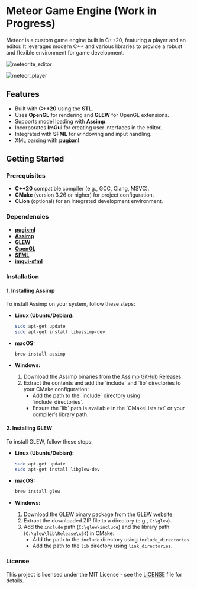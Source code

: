 
# Meteor Game Engine (Work in Progress)

Meteor is a custom game engine built in C++20, featuring a player and an editor. It leverages modern C++ and various libraries to provide a robust and flexible environment for game development.

![meteorite_editor](https://i.ibb.co/7gw1xLP/Screenshot-2024-10-06-134159.png)

![meteor_player](https://i.ibb.co/JnkVbsq/Screenshot-2024-10-06-133554.png)

## Features

- Built with **C++20** using the **STL**.
- Uses **OpenGL** for rendering and **GLEW** for OpenGL extensions.
- Supports model loading with **Assimp**.
- Incorporates **ImGui** for creating user interfaces in the editor.
- Integrated with **SFML** for windowing and input handling.
- XML parsing with **pugixml**.

## Getting Started

### Prerequisites

- **C++20** compatible compiler (e.g., GCC, Clang, MSVC).
- **CMake** (version 3.26 or higher) for project configuration.
- **CLion** (optional) for an integrated development environment.

### Dependencies

- [**pugixml**](https://pugixml.org/)
- [**Assimp**](https://github.com/assimp/assimp)
- [**GLEW**](http://glew.sourceforge.net/)
- [**OpenGL**](https://www.opengl.org/)
- [**SFML**](https://www.sfml-dev.org/)
- [**imgui-sfml**](https://github.com/SFML/imgui-sfml)

### Installation

#### 1. Installing Assimp

To install Assimp on your system, follow these steps:

- **Linux (Ubuntu/Debian):**
  ```bash
  sudo apt-get update
  sudo apt-get install libassimp-dev
  ```

- **macOS:**
  ```bash
  brew install assimp
  ```

- **Windows:**
  1. Download the Assimp binaries from the [Assimp GitHub Releases](https://github.com/assimp/assimp/releases).
  2. Extract the contents and add the \`include\` and \`lib\` directories to your CMake configuration:
     - Add the path to the \`include\` directory using \`include_directories\`.
     - Ensure the \`lib\` path is available in the \`CMakeLists.txt\` or your compiler’s library path.

#### 2. Installing GLEW

To install GLEW, follow these steps:

- **Linux (Ubuntu/Debian):**
  ```bash
  sudo apt-get update
  sudo apt-get install libglew-dev
  ```

- **macOS:**
  ```bash
  brew install glew
  ```

- **Windows:**
  1. Download the GLEW binary package from the [GLEW website](http://glew.sourceforge.net/).
  2. Extract the downloaded ZIP file to a directory (e.g., `C:\glew`).
  3. Add the `include` path (`C:\glew\include`) and the library path (`C:\glew\lib\Release\x64`) in CMake:
     - Add the path to the `include` directory using `include_directories`.
     - Add the path to the `lib` directory using `link_directories`.

### License
This project is licensed under the MIT License - see the [LICENSE](LICENSE) file for details.
